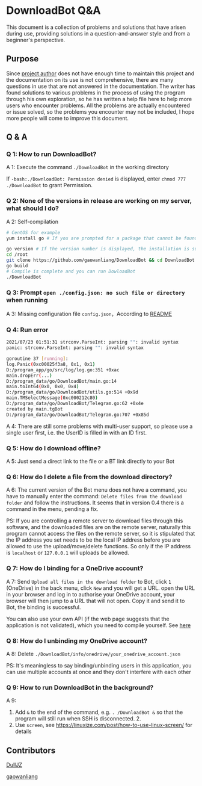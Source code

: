 # DownloadBot Q&A
This document is a collection of problems and solutions that have arisen during use, providing solutions in a question-and-answer style and from a beginner's perspective.
## Purpose
Since [project author](https://github.com/gaowanliang) does not have enough time to maintain this project and the documentation on its use is not comprehensive, there are many questions in use that are not answered in the documentation. The writer has found solutions to various problems in the process of using the program through his own exploration, so he has written a help file here to help more users who encounter problems. All the problems are actually encountered or issue solved, so the problems you encounter may not be included, I hope more people will come to improve this document.

## Q & A

### Q 1: How to run DownloadBot?

A 1: Execute the command `./DownloadBot` in the working directory

If `-bash:./DownloadBot: Permission denied` is displayed, enter `chmod 777 ./DownloadBot` to grant Permission.

### Q 2:  None of the versions in release are working on my server, what should I do?
A 2: Self-compilation

```bash
# CentOS for example
yum install go # If you are prompted for a package that cannot be found, install epel first: yum install epel-release

go version # If the version number is displayed, the installation is successful and the version needs to be greater than or equal to 1.15.0
cd /root
git clone https://github.com/gaowanliang/DownloadBot && cd DownloadBot
go build
# Compile is complete and you can run DowloadBot
./DownloadBot
```

### Q 3: Prompt `open ./config.json: no such file or directory` when running

A 3: Missing configuration file `config.json`，According to [README](https://github.com/gaowanliang/DownloadBot#example-of-a-profile)

### Q 4: Run error

```bash
2021/07/23 01:51:31 strconv.ParseInt: parsing "": invalid syntax
panic: strconv.ParseInt: parsing "": invalid syntax

goroutine 37 [running]:
log.Panic(0xc00025f3a8, 0x1, 0x1)
D:/program_app/go/src/log/log.go:351 +0xac
main.dropErr(...)
D:/program_data/go/DownloadBot/main.go:14
main.toInt64(0x0, 0x0, 0x4)
D:/program_data/go/DownloadBot/utils.go:514 +0x9d
main.TMSelectMessage(0xc000212c80)
D:/program_data/go/DownloadBot/Telegram.go:62 +0x4e
created by main.tgBot
D:/program_data/go/DownloadBot/Telegram.go:707 +0x85d
```

A 4: There are still some problems with multi-user support, so please use a single user first, i.e. the UserID is filled in with an ID first.


### Q 5: How do I download offline?

A 5: Just send a direct link to the file or a BT link directly to your Bot

### Q 6: How do I delete a file from the download directory?

A 6: The current version of the Bot menu does not have a command, you have to manually enter the command: `Delete files from the download folder` and follow the instructions. It seems that in version 0.4 there is a command in the menu, pending a fix.

PS: If you are controlling a remote server to download files through this software, and the downloaded files are on the remote server, naturally this program cannot access the files on the remote server, so it is stipulated that the IP address you set needs to be the local IP address before you are allowed to use the upload/move/delete functions. So only if the IP address is `localhost` or `127.0.0.1` will uploads be allowed.

### Q 7: How do I binding for a OneDrive account?

A 7: Send `Upload all files in the download folder` to Bot, click `1` (OneDrive) in the back menu, click `New` and you will get a URL. open the URL in your browser and log in to authorise your OneDrive account, your browser will then jump to a URL that will not open. Copy it and send it to Bot, the binding is successful.

You can also use your own API (if the web page suggests that the application is not validated), which you need to compile yourself. See [here](https://github.com/gaowanliang/DownloadBot/issues/30#issuecomment-888344140)

### Q 8: How do I unbinding my OneDrive account?

 A 8: Delete `./DownloadBot/info/onedrive/your_onedrive_account.json`

PS: It's meaningless to say binding/unbinding users in this application, you can use multiple accounts at once and they don't interfere with each other

### Q 9: How to run DownloadBot in the background?

A 9: 
1. Add `&` to the end of the command, e.g. `. /DownloadBot &` so that the program will still run when SSH is disconnected. 2.
2. Use `screen`, see https://linuxize.com/post/how-to-use-linux-screen/ for details


## Contributors

[DullJZ](https://github.com/DullJZ)

[gaowanliang](https://github.com/gaowanliang)